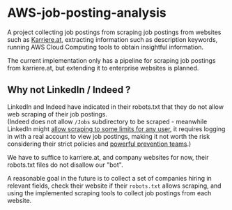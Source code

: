 # AWS-job-posting-analysis
A project collecting job postings from scraping job postings from websites such as [Karriere.at](karriere.at), extracting information such as description keywords, running AWS Cloud Computing tools to obtain insightful information.

The current implementation only has a pipeline for scraping job postings from karriere.at, but extending it to enterprise websites is planned.

## Why not LinkedIn / Indeed ?

LinkedIn and Indeed have indicated in their robots.txt that they do not allow web scraping of their job postings.<br>
(Indeed does not allow `/Jobs` subdirectory to be scraped - meanwhile LinkedIn might [allow scraping to some limits for any user](https://evaboot.com/blog/does-linkedin-allow-scraping#3-linkedin-scraping-limitations), it requires logging in with a real account to view job postings, making it not worth the risk considering their strict policies and [powerful prevention teams](https://www.linkedin.com/blog/engineering/trust-and-safety/using-deep-learning-to-detect-abusive-sequences-of-member-activi).)

We have to suffice to karriere.at, and company websites for now, their robots.txt files do not disallow our "bot".

A reasonable goal in the future is to collect a set of companies hiring in relevant fields, check their website if their `robots.txt` allows scraping, and using the implemented scraping tools to collect job postings from each website.
